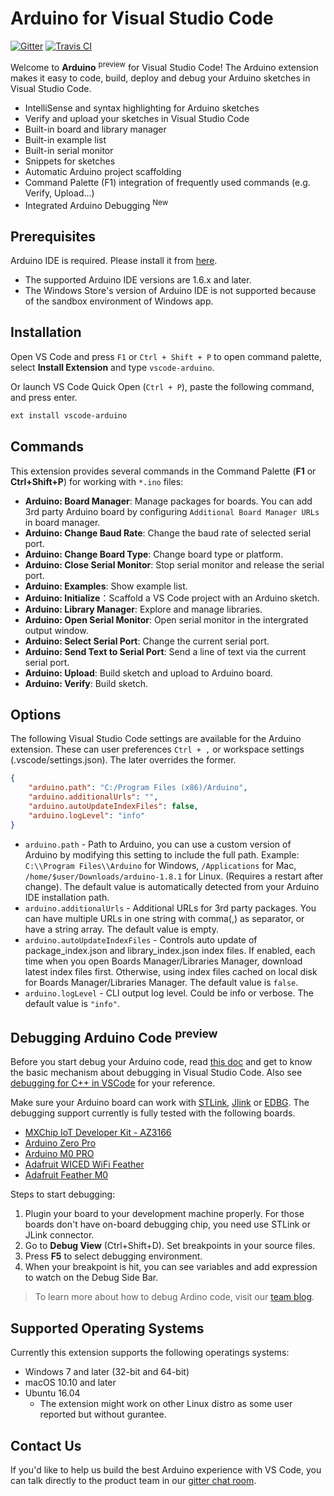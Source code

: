 # Arduino for Visual Studio Code

[![Gitter](https://img.shields.io/badge/chat-on%20gitter-blue.svg)](https://gitter.im/Microsoft/vscode-arduino)
[![Travis CI](https://travis-ci.com/Microsoft/vscode-arduino.svg?token=V7ScpxJzPHHeGqGFPZEp&branch=master)](https://travis-ci.com/Microsoft/vscode-arduino)

Welcome to **Arduino** <sup>preview</sup> for Visual Studio Code! The Arduino extension makes it easy to code, build, deploy and debug your Arduino sketches in Visual Studio Code.

* IntelliSense and syntax highlighting for Arduino sketches
* Verify and upload your sketches in Visual Studio Code
* Built-in board and library manager
* Built-in example list
* Built-in serial monitor
* Snippets for sketches
* Automatic Arduino project scaffolding
* Command Palette (F1) integration of frequently used commands (e.g. Verify, Upload...)
* Integrated Arduino Debugging <sup>New</sup> 

## Prerequisites
Arduino IDE is required. Please install it from [here](https://www.arduino.cc/en/main/software#download).
- The supported Arduino IDE versions are 1.6.x and later.
- The Windows Store's version of Arduino IDE is not supported because of the sandbox environment of Windows app.

## Installation
Open VS Code and press `F1` or `Ctrl + Shift + P` to open command palette, select **Install Extension** and type `vscode-arduino`.

Or launch VS Code Quick Open (`Ctrl + P`), paste the following command, and press enter.
```bash
ext install vscode-arduino
```

## Commands
This extension provides several commands in the Command Palette (**F1** or **Ctrl+Shift+P**) for working with `*.ino` files:

- **Arduino: Board Manager**: Manage packages for boards. You can add 3rd party Arduino board by configuring `Additional Board Manager URLs` in board manager.
- **Arduino: Change Baud Rate**: Change the baud rate of selected serial port.
- **Arduino: Change Board Type**: Change board type or platform.
- **Arduino: Close Serial Monitor**: Stop serial monitor and release the serial port.
- **Arduino: Examples**: Show example list.
- **Arduino: Initialize**：Scaffold a VS Code project with an Arduino sketch.
- **Arduino: Library Manager**: Explore and manage libraries.
- **Arduino: Open Serial Monitor**: Open serial monitor in the intergrated output window.
- **Arduino: Select Serial Port**: Change the current serial port.
- **Arduino: Send Text to Serial Port**: Send a line of text via the current serial port.
- **Arduino: Upload**: Build sketch and upload to Arduino board.
- **Arduino: Verify**: Build sketch.

## Options
The following Visual Studio Code settings are available for the Arduino extension. These can user preferences `Ctrl + ,` or workspace settings (.vscode/settings.json). The later overrides the former.

```json
{
    "arduino.path": "C:/Program Files (x86)/Arduino",
    "arduino.additionalUrls": "",
    "arduino.autoUpdateIndexFiles": false,
    "arduino.logLevel": "info"
}
```
- `arduino.path` - Path to Arduino, you can use a custom version of Arduino by modifying this setting to include the full path. Example: `C:\\Program Files\\Arduino` for Windows, `/Applications` for Mac, `/home/$user/Downloads/arduino-1.8.1` for Linux. (Requires a restart after change). The default value is automatically detected from your Arduino IDE installation path.
- `arduino.additionalUrls` - Additional URLs for 3rd party packages. You can have multiple URLs in one string with comma(,) as separator, or have a string array. The default value is empty.
- `arduino.autoUpdateIndexFiles` - Controls auto update of package_index.json and library_index.json index files. If enabled, each time when you open Boards Manager/Libraries Manager, download latest index files first. Otherwise, using index files cached on local disk for Boards Manager/Libraries Manager. The default value is `false`.
- `arduino.logLevel` - CLI output log level. Could be info or verbose. The default value is `"info"`.

## Debugging Arduino Code <sup>preview</sup>
Before you start debug your Arduino code, read [this doc](https://code.visualstudio.com/docs/editor/debugging) and get to know the basic mechanism about debugging in Visual Studio Code. Also see [debugging for C++ in VSCode](https://code.visualstudio.com/docs/languages/cpp#_debugging) for your reference.

Make sure your Arduino board can work with [STLink](http://www.st.com/en/development-tools/st-link-v2.html), [Jlink](https://www.segger.com/jlink-debug-probes.html) or [EDBG](http://www.atmel.com/webdoc/protocoldocs/ch01s01.html). The debugging support currently is fully tested with the following boards.
- [MXChip IoT Developer Kit - AZ3166](https://microsoft.github.io/azure-iot-developer-kit/)
- [Arduino Zero Pro](http://www.arduino.org/products/boards/arduino-zero-pro)
- [Arduino M0 PRO](http://www.arduino.org/products/boards/arduino-m0-pro)
- [Adafruit WICED WiFi Feather](https://www.adafruit.com/product/3056)
- [Adafruit Feather M0](https://www.adafruit.com/product/3010)

Steps to start debugging:
1. Plugin your board to your development machine properly. For those boards don't have on-board debugging chip, you need use STLink or JLink connector.
2. Go to **Debug View** (Ctrl+Shift+D). Set breakpoints in your source files.
3. Press **F5** to select debugging environment. 
4. When your breakpoint is hit, you can see variables and add expression to watch on the Debug Side Bar.

> To learn more about how to debug Ardino code, visit our [team blog](https://blogs.msdn.microsoft.com/iotdev/2017/05/27/debug-your-arduino-code-with-visual-studio-code/).

## Supported Operating Systems
Currently this extension supports the following operatings systems:

- Windows 7 and later (32-bit and 64-bit)
- macOS 10.10 and later
- Ubuntu 16.04
  - The extension might work on other Linux distro as some user reported but without gurantee.

## Contact Us
If you'd like to help us build the best Arduino experience with VS Code, you can talk directly to the product team in our [gitter chat room](https://gitter.im/Microsoft/vscode-arduino).
